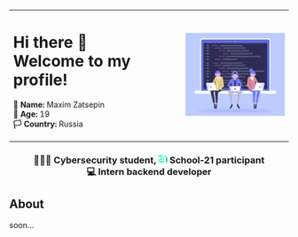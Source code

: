 <div>
    <table align=center>
        <tbody>
            <tr>
                <td>
                    <p>
                    <h1>Hi there 👋 <br> Welcome to my profile!</h1>
                    <b>📝 Name:</b> Maxim Zatsepin <br>
                    <b>📆 Age:</b> 19 <br>
                    <b>🏳️ Country:</b> Russia
                    </p>
                </td>
                <td>
                    <img width=200 height=150 src="./assets/header_gif1.gif" alt="Welcome GIF" />
                </td>
            </tr>
        </tbody>
    </table>
    <h3 align=center>
        👩🏾‍💻 Cybersecurity student, 
        <img width=16 hegiht=16 src="./assets/21_logo.png" alt="21logo.png" />  School-21 participant <br>
        💻 Intern backend developer
    </h3>
</div>

<div>
    <h2>About</h2>
    <p>
    soon...
    </p>
</div>

